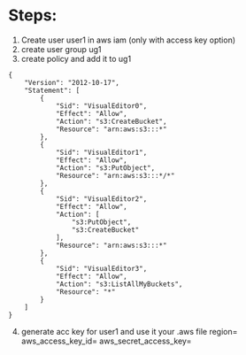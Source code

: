 # Steps:
1. Create user user1 in aws iam (only with access key option)
2. create user group ug1
3. create policy and add it to ug1
```
{
    "Version": "2012-10-17",
    "Statement": [
        {
            "Sid": "VisualEditor0",
            "Effect": "Allow",
            "Action": "s3:CreateBucket",
            "Resource": "arn:aws:s3:::*"
        },
        {
            "Sid": "VisualEditor1",
            "Effect": "Allow",
            "Action": "s3:PutObject",
            "Resource": "arn:aws:s3:::*/*"
        },
        {
            "Sid": "VisualEditor2",
            "Effect": "Allow",
            "Action": [
                "s3:PutObject",
                "s3:CreateBucket"
            ],
            "Resource": "arn:aws:s3:::*"
        },
        {
            "Sid": "VisualEditor3",
            "Effect": "Allow",
            "Action": "s3:ListAllMyBuckets",
            "Resource": "*"
        }
    ]
}
```
4. generate acc key for user1 and use it your .aws file
region=<your-region>
aws_access_key_id=<your-key-id>
aws_secret_access_key=<yout-access-key>